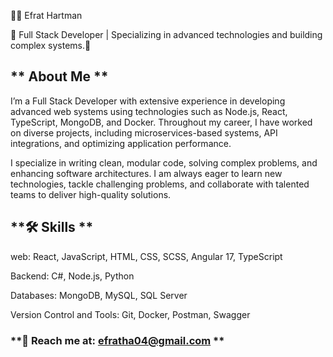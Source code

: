 👩‍💻 Efrat Hartman

🌟 Full Stack Developer | Specializing in advanced technologies and building complex systems.🌟

## ** About Me **

I’m a Full Stack Developer with extensive experience in developing advanced web systems using technologies such as Node.js, React, TypeScript, MongoDB, and Docker. Throughout my career, I have worked on diverse projects, including microservices-based systems, API integrations, and optimizing application performance.

I specialize in writing clean, modular code, solving complex problems, and enhancing software architectures. I am always eager to learn new technologies, tackle challenging problems, and collaborate with talented teams to deliver high-quality solutions.

## **🛠 Skills **

web: React, JavaScript, HTML, CSS, SCSS, Angular 17, TypeScript 

Backend: C#, Node.js, Python

Databases: MongoDB, MySQL, SQL Server

Version Control and Tools: Git, Docker, Postman, Swagger


### **📧 Reach me at: efratha04@gmail.com **

